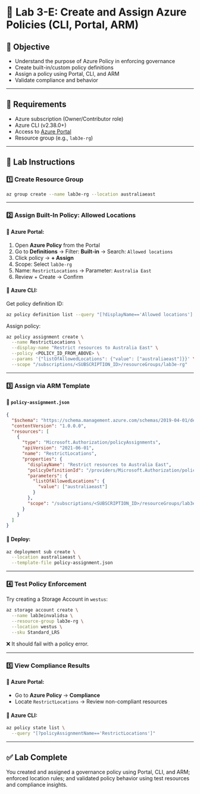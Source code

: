 # 📜 Lab 3-E: Create and Assign Azure Policies (CLI, Portal, ARM)

## 🎯 Objective

- Understand the purpose of Azure Policy in enforcing governance
- Create built-in/custom policy definitions
- Assign a policy using Portal, CLI, and ARM
- Validate compliance and behavior

---

## 🧰 Requirements

- Azure subscription (Owner/Contributor role)
- Azure CLI (v2.38.0+)
- Access to [Azure Portal](https://portal.azure.com)
- Resource group (e.g., `lab3e-rg`)

---

## 👣 Lab Instructions

### 1️⃣ Create Resource Group

```bash
az group create --name lab3e-rg --location australiaeast
```

---

### 2️⃣ Assign Built-In Policy: Allowed Locations

#### 🔹 Azure Portal:

1. Open **Azure Policy** from the Portal
2. Go to **Definitions** → Filter: **Built-in** → Search: `Allowed locations`
3. Click policy → **+ Assign**
4. Scope: Select `lab3e-rg`
5. Name: `RestrictLocations` → Parameter: `Australia East`
6. Review + Create → Confirm

#### 🔹 Azure CLI:

Get policy definition ID:

```bash
az policy definition list --query "[?displayName=='Allowed locations'].{id:id}" -o tsv
```

Assign policy:

```bash
az policy assignment create \
  --name RestrictLocations \
  --display-name "Restrict resources to Australia East" \
  --policy <POLICY_ID_FROM_ABOVE> \
  --params '{"listOfAllowedLocations": {"value": ["australiaeast"]}}' \
  --scope "/subscriptions/<SUBSCRIPTION_ID>/resourceGroups/lab3e-rg"
```

---

### 3️⃣ Assign via ARM Template

#### 🔹 `policy-assignment.json`

```json
{
  "$schema": "https://schema.management.azure.com/schemas/2019-04-01/deploymentTemplate.json#",
  "contentVersion": "1.0.0.0",
  "resources": [
    {
      "type": "Microsoft.Authorization/policyAssignments",
      "apiVersion": "2021-06-01",
      "name": "RestrictLocations",
      "properties": {
        "displayName": "Restrict resources to Australia East",
        "policyDefinitionId": "/providers/Microsoft.Authorization/policyDefinitions/<POLICY_ID>",
        "parameters": {
          "listOfAllowedLocations": {
            "value": ["australiaeast"]
          }
        },
        "scope": "/subscriptions/<SUBSCRIPTION_ID>/resourceGroups/lab3e-rg"
      }
    }
  ]
}
```

#### 🔹 Deploy:

```bash
az deployment sub create \
  --location australiaeast \
  --template-file policy-assignment.json
```

---

### 4️⃣ Test Policy Enforcement

Try creating a Storage Account in `westus`:

```bash
az storage account create \
  --name lab3einvalidsa \
  --resource-group lab3e-rg \
  --location westus \
  --sku Standard_LRS
```

❌ It should fail with a policy error.

---

### 5️⃣ View Compliance Results

#### 🔹 Azure Portal:

- Go to **Azure Policy** → **Compliance**
- Locate `RestrictLocations` → Review non-compliant resources

#### 🔹 Azure CLI:

```bash
az policy state list \
  --query "[?policyAssignmentName=='RestrictLocations']"
```

---

## ✅ Lab Complete

You created and assigned a governance policy using Portal, CLI, and ARM; enforced location rules; and validated policy behavior using test resources and compliance insights.

